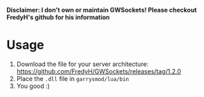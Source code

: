 **Disclaimer: I don't own or maintain GWSockets! Please checkout FredyH's github for his information**

# Usage
1. Download the file for your server architecture: https://github.com/FredyH/GWSockets/releases/tag/1.2.0
2. Place the `.dll` file in `garrysmod/lua/bin` 
3. You good :)
